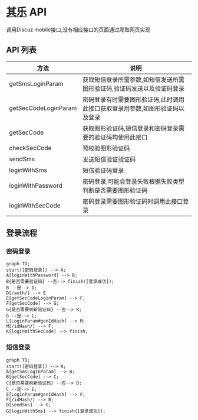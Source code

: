 # [其乐](https://keylol.com) API 

调用Discuz mobile接口,没有相应接口的页面通过爬取网页实现

## API 列表

|方法|说明|
|-|-|
|getSmsLoginParam|获取短信登录所需参数,如短信发送所需图形验证码,验证码发送以及验证码登录|
|getSecCodeLoginParam|密码登录有时需要图形验证码,此时调用此接口获取登录用参数,如图形验证码以及登录|
|getSecCode|获取图形验证码,短信登录和密码登录需要的验证码均使用此接口|
|checkSecCode|预校验图形验证码|
|sendSms|发送短信验证验证码|
|loginWithSms|短信验证码登录|
|loginWithPassword|密码登录,可能会登录失败根据失败类型判断是否需要图形验证码|
|loginWithSecCode|密码登录需要图形验证码时调用此接口登录|

## 登录流程

### 密码登录

```mermaid
graph TD;
start([密码登录]) --> A;
A[loginWithPassword] --> B;
B{是否需要验证码} --否--> finish([登录成功]);
B --是--> D;
D[/auth/] --> E
E[getSecCodeLoginParam] --> F;
F[getSecCode] --> G;
G{是否需要刷新验证码} --否--> K;
G --是--> L;
L[LoginParam#genIdHash] --> M;
M[/idHash/] --> F; 
K[loginWithSecCode] --> finish;
```

### 短信登录

```mermaid
graph TD;
start([密码登录]) --> A;
A[getSmsLoginParam] --> B;
B[getSecCode] --> C;
C{是否需要刷新验证码} --否--> D;
C --是--> E;
E[LoginParam#genIdHash] --> F;
F[/idHash/] --> B;
D[sendSms] --> G;
G[loginWithSms] --> finish([登录成功]);
```